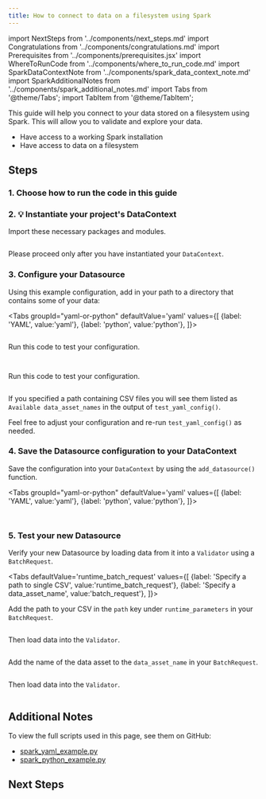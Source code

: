 ```yaml
---
title: How to connect to data on a filesystem using Spark
---
```


import NextSteps from '../components/next_steps.md'
import Congratulations from '../components/congratulations.md'
import Prerequisites from '../components/prerequisites.jsx'
import WhereToRunCode from '../components/where_to_run_code.md'
import SparkDataContextNote from '../components/spark_data_context_note.md'
import SparkAdditionalNotes from '../components/spark_additional_notes.md'
import Tabs from '@theme/Tabs';
import TabItem from '@theme/TabItem';

This guide will help you connect to your data stored on a filesystem using Spark.
This will allow you to validate and explore your data.

<Prerequisites>

- Have access to a working Spark installation
- Have access to data on a filesystem

</Prerequisites>

## Steps

### 1. Choose how to run the code in this guide

<WhereToRunCode />

### 2. 💡 Instantiate your project's DataContext

Import these necessary packages and modules.

```python file=../../../../tests/integration/docusaurus/connecting_to_your_data/filesystem/spark_yaml_example.py#L1-L4
```

<SparkDataContextNote />

Please proceed only after you have instantiated your `DataContext`.

### 3. Configure your Datasource

Using this example configuration, add in your path to a directory that contains some of your data:

<Tabs
  groupId="yaml-or-python"
  defaultValue='yaml'
  values={[
  {label: 'YAML', value:'yaml'},
  {label: 'python', value:'python'},
  ]}>
  <TabItem value="yaml">

```python file=../../../../tests/integration/docusaurus/connecting_to_your_data/filesystem/spark_yaml_example.py#L20-L38
```

Run this code to test your configuration.

```python file=../../../../tests/integration/docusaurus/connecting_to_your_data/filesystem/spark_yaml_example.py#L44
```

</TabItem>
<TabItem value="python">

```python file=../../../../tests/integration/docusaurus/connecting_to_your_data/filesystem/spark_python_example.py#L21-L39
```

Run this code to test your configuration.

```python file=../../../../tests/integration/docusaurus/connecting_to_your_data/filesystem/spark_python_example.py#L47
```

</TabItem>
</Tabs>

If you specified a path containing CSV files you will see them listed as `Available data_asset_names` in the output of `test_yaml_config()`.

Feel free to adjust your configuration and re-run `test_yaml_config()` as needed.

### 4. Save the Datasource configuration to your DataContext

Save the configuration into your `DataContext` by using the `add_datasource()` function.

<Tabs
  groupId="yaml-or-python"
  defaultValue='yaml'
  values={[
  {label: 'YAML', value:'yaml'},
  {label: 'python', value:'python'},
  ]}>
  <TabItem value="yaml">

```python file=../../../../tests/integration/docusaurus/connecting_to_your_data/filesystem/spark_yaml_example.py#L46
```

</TabItem>
<TabItem value="python">

```python file=../../../../tests/integration/docusaurus/connecting_to_your_data/filesystem/spark_python_example.py#L49
```

</TabItem>
</Tabs>

### 5. Test your new Datasource

Verify your new Datasource by loading data from it into a `Validator` using a `BatchRequest`.

<Tabs
  defaultValue='runtime_batch_request'
  values={[
  {label: 'Specify a path to single CSV', value:'runtime_batch_request'},
  {label: 'Specify a data_asset_name', value:'batch_request'},
  ]}>
  <TabItem value="runtime_batch_request">

Add the path to your CSV in the `path` key under `runtime_parameters` in your `BatchRequest`.

```python file=../../../../tests/integration/docusaurus/connecting_to_your_data/filesystem/spark_yaml_example.py#L49-L55
```
Then load data into the `Validator`.
```python file=../../../../tests/integration/docusaurus/connecting_to_your_data/filesystem/spark_yaml_example.py#L61-L67
```

  </TabItem>
  <TabItem value="batch_request">

Add the name of the data asset to the `data_asset_name` in your `BatchRequest`.

```python file=../../../../tests/integration/docusaurus/connecting_to_your_data/filesystem/spark_yaml_example.py#L73-L77
```
Then load data into the `Validator`.
```python file=../../../../tests/integration/docusaurus/connecting_to_your_data/filesystem/spark_yaml_example.py#L83-L89
```

  </TabItem>
</Tabs>


<Congratulations />

## Additional Notes

<SparkAdditionalNotes />

To view the full scripts used in this page, see them on GitHub:

- [spark_yaml_example.py](https://github.com/great-expectations/great_expectations/blob/develop/tests/integration/docusaurus/connecting_to_your_data/filesystem/spark_yaml_example.py)
- [spark_python_example.py](https://github.com/great-expectations/great_expectations/blob/develop/tests/integration/docusaurus/connecting_to_your_data/filesystem/spark_python_example.py)

## Next Steps

<NextSteps />
